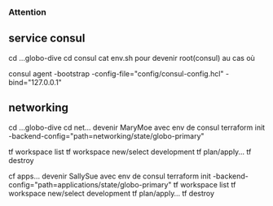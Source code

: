 ### Attention

## service consul
cd …globo-dive
cd consul
cat env.sh pour devenir root(consul) au cas où

consul agent -bootstrap -config-file="config/consul-config.hcl" -bind="127.0.0.1"

## networking
cd …globo-dive
cd net…
devenir MaryMoe avec env de consul
terraform init -backend-config="path=networking/state/globo-primary"

tf workspace list
tf workspace new/select development
tf plan/apply…
tf destroy

cf apps…
devenir SallySue avec env de consul
terraform init -backend-config="path=applications/state/globo-primary"
tf workspace list
tf workspace new/select development
tf plan/apply…
tf destroy

